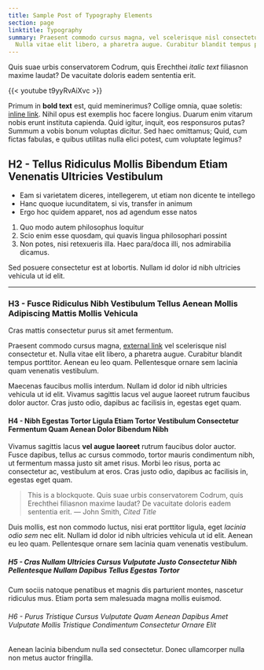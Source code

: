 ```yaml
---
title: Sample Post of Typography Elements
section: page
linktitle: Typography
summary: Praesent commodo cursus magna, vel scelerisque nisl consectetur et.
  Nulla vitae elit libero, a pharetra augue. Curabitur blandit tempus porttitor.
---
```

Quis suae urbis conservatorem Codrum, quis Erechthei *italic text* filiasnon maxime laudat? De vacuitate doloris eadem sententia erit.

{{< youtube t9yyRvAiXvc >}}

Primum in **bold text** est, quid meminerimus? Collige omnia, quae soletis: [inline link](#). Nihil opus est exemplis hoc facere longius. Duarum enim vitarum nobis erunt instituta capienda. Quid igitur, inquit, eos responsuros putas? Summum a vobis bonum voluptas dicitur. Sed haec omittamus; Quid, cum fictas fabulas, e quibus utilitas nulla elici potest, cum voluptate legimus?

## H2 - Tellus Ridiculus Mollis Bibendum Etiam Venenatis Ultricies Vestibulum

<div class="md:flex md:-mx-4">
<div class="md:px-4">

* Eam si varietatem diceres, intellegerem, ut etiam non dicente te intellego
* Hanc quoque iucunditatem, si vis, transfer in animum
* Ergo hoc quidem apparet, nos ad agendum esse natos

</div>
<div class="md:px-4">

1. Quo modo autem philosophus loquitur
2. Scio enim esse quosdam, qui quavis lingua philosophari possint
3. Non potes, nisi retexueris illa. Haec para/doca illi, nos admirabilia dicamus.

</div>
</div>

Sed posuere consectetur est at lobortis. Nullam id dolor id nibh ultricies vehicula ut id elit.

- - -

### H3 - Fusce Ridiculus Nibh Vestibulum Tellus Aenean Mollis Adipiscing Mattis Mollis Vehicula

Cras mattis consectetur purus sit amet fermentum.

Praesent commodo cursus magna, [external link](https://google.com) vel scelerisque nisl consectetur et. Nulla vitae elit libero, a pharetra augue. Curabitur blandit tempus porttitor. Aenean eu leo quam. Pellentesque ornare sem lacinia quam venenatis vestibulum.

Maecenas faucibus mollis interdum. Nullam id dolor id nibh ultricies vehicula ut id elit. Vivamus sagittis lacus vel augue laoreet rutrum faucibus dolor auctor. Cras justo odio, dapibus ac facilisis in, egestas eget quam.

#### H4 - Nibh Egestas Tortor Ligula Etiam Tortor Vestibulum Consectetur Fermentum Quam Aenean Dolor Bibendum Nibh

Vivamus sagittis lacus **vel augue laoreet** rutrum faucibus dolor auctor. Fusce dapibus, tellus ac cursus commodo, tortor mauris condimentum nibh, ut fermentum massa justo sit amet risus. Morbi leo risus, porta ac consectetur ac, vestibulum at eros. Cras justo odio, dapibus ac facilisis in, egestas eget quam.

> This is a blockquote. Quis suae urbis conservatorem Codrum, quis Erechthei filiasnon maxime laudat? De vacuitate doloris eadem sententia erit.
> — John Smith, <cite>Cited Title</cite>

Duis mollis, est non commodo luctus, nisi erat porttitor ligula, eget *lacinia odio sem* nec elit. Nullam id dolor id nibh ultricies vehicula ut id elit. Aenean eu leo quam. Pellentesque ornare sem lacinia quam venenatis vestibulum.

##### H5 - Cras Nullam Ultricies Cursus Vulputate Justo Consectetur Nibh Pellentesque Nullam Dapibus Tellus Egestas Tortor

Cum sociis natoque penatibus et magnis dis parturient montes, nascetur ridiculus mus. Etiam porta sem malesuada magna mollis euismod.

###### H6 - Purus Tristique Cursus Vulputate Quam Aenean Dapibus Amet Vulputate Mollis Tristique Condimentum Consectetur Ornare Elit

Aenean lacinia bibendum nulla sed consectetur. Donec ullamcorper nulla non metus auctor fringilla.